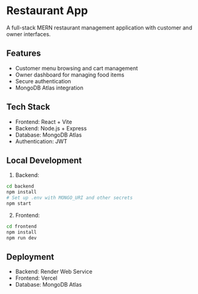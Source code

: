 # Restaurant App

A full-stack MERN restaurant management application with customer and owner interfaces.

## Features
- Customer menu browsing and cart management
- Owner dashboard for managing food items
- Secure authentication
- MongoDB Atlas integration

## Tech Stack
- Frontend: React + Vite
- Backend: Node.js + Express
- Database: MongoDB Atlas
- Authentication: JWT

## Local Development
1. Backend:
```bash
cd backend
npm install
# Set up .env with MONGO_URI and other secrets
npm start
```

2. Frontend:
```bash
cd frontend
npm install
npm run dev
```

## Deployment
- Backend: Render Web Service
- Frontend: Vercel
- Database: MongoDB Atlas